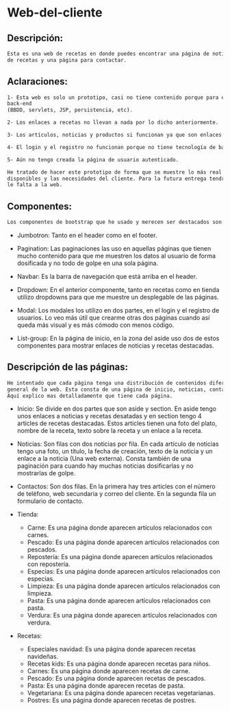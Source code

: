 # Web-del-cliente

## Descripción:

```bash
Esta es una web de recetas en donde puedes encontrar una página de noticias, una tienda virtual, un listado 
de recetas y una página para contactar.
```

## Aclaraciones:

```bash
1- Esta web es solo un prototipo, casi no tiene contenido porque para esto necesito integrar tecnologías de
back-end
(BBDD, servlets, JSP, persistencia, etc).

2- Los enlaces a recetas no llevan a nada por lo dicho anteriormente.

3- Los artículos, noticias y productos si funcionan ya que son enlaces externos.

4- El login y el registro no funcionan porque no tiene tecnología de back-end.

5- Aún no tengo creada la página de usuario autenticado.

He tratado de hacer este prototipo de forma que se muestre lo más real posible al producto final con los medios
disponibles y las necesidades del cliente. Para la futura entrega tendrá todo lo que he dicho anteriormente que 
le falta a la web.
```

## Componentes:

```bash
Los componentes de bootstrap que he usado y merecen ser destacados son:
```
* Jumbotron: Tanto en el header como en el footer.

* Pagination: Las paginaciones las uso en aquellas páginas que tienen mucho contenido para que me muestren 
los datos al usuario de forma dosificada y no todo de golpe en una sola página.

* Navbar: Es la barra de navegación que está arriba en el header.

* Dropdown: En el anterior componente, tanto en recetas como en tienda utilizo dropdowns para que me muestre
un desplegable de las páginas.

* Modal: Los modales los utilizo en dos partes, en el login y el registro de usuarios. Lo veo más útil
que crearme otras dos páginas cuando así queda más visual y es más cómodo con menos código.

* List-group: En la página de inicio, en la zona del aside uso dos de estos componentes para mostrar
enlaces de noticias y recetas destacadas.

## Descripción de las páginas:

```bash
He intentado que cada página tenga una distribución de contenidos diferente sin modificar la estética 
general de la web. Esta consta de una página de inicio, noticias, contactos y subpáginas de recetas y tienda.
Aquí explico mas detalladamente que tiene cada página.
```
* Inicio: Se divide en dos partes que son aside y section. En aside tengo unos enlaces a noticias y recetas
desatadas y en section tengo 4 articles de recetas destacadas. Estos articles tienen una foto del plato,
nombre de la receta, texto sobre la receta y un enlace a la receta.

* Noticias: Son filas con dos noticias por fila. En cada artículo de noticias tengo una foto, un título, la 
fecha de creación, texto de la noticia y un enlace a la noticia (Una web externa). Consta también de una 
paginación para cuando hay muchas noticias dosificarlas y no mostrarlas de golpe.

* Contactos: Son dos filas. En la primera hay tres articles con el número de teléfono, web secundaria y 
correo del cliente. En la segunda fila un formulario de contacto.

* Tienda:
  - Carne: Es una página donde aparecen artículos relacionados con carnes.
  - Pescado: Es una página donde aparecen artículos relacionados con pescados.
  - Repostería: Es una página donde aparecen artículos relacionados con repostería.
  - Especias: Es una página donde aparecen artículos relacionados con especias.
  - Limpieza: Es una página donde aparecen artículos relacionados con limpieza.
  - Pasta: Es una página donde aparecen artículos relacionados con pasta.
  - Verdura: Es una página donde aparecen artículos relacionados con verdura.
  
* Recetas:
  - Especiales navidad: Es una página donde aparecen recetas navideñas.
  - Recetas kids: Es una página donde aparecen recetas para niños.
  - Carnes: Es una página donde aparecen recetas de carne.
  - Pescado: Es una página donde aparecen recetas de pescados.
  - Pasta: Es una página donde aparecen recetas de pasta.
  - Vegetariana: Es una página donde aparecen recetas vegetarianas.
  - Postres: Es una página donde aparecen recetas de postres.
